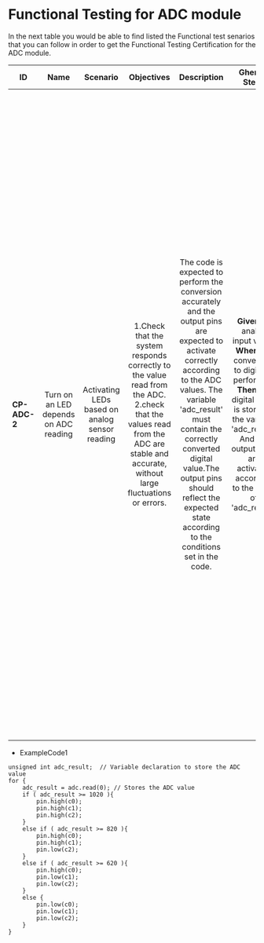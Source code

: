 # Functional Testing for ADC module

In the next table you would be able to find listed the Functional test senarios that you can follow in order to get the Functional Testing Certification for the ADC module.

| ID            | Name                                  | Scenario 					    				| Objectives    																							    																	     | Description 																																																                                                                   												| Gherkin Steps 																																																                         | Steps    																																																																																																																																																																																																																																																																																																																		| Expected results 																																																												  | Code Example |
| ------------- | :------:                              | :------: 							     		| :------:   																																										     | :------: 				   																																													       																										| :------:      																																																                         | :------: 																																																																																																																																																																																																																																																																																																																		| :------: 	   																																																													  | :------:     |
| **CP-ADC-2**  | Turn on an LED depends on ADC reading | Activating LEDs based on analog sensor reading| 1.Check that the system responds correctly to the value read from the ADC. <br>2.check that the values read from the ADC are stable and accurate, without large fluctuations or errors.| The code is expected to perform the conversion accurately and the output pins are expected to activate correctly according to the ADC values. The variable 'adc_result' must contain the correctly converted digital value.The output pins should reflect the expected state according to the conditions set in the code.| **Given** an analog input value. <br>**When** the conversion to digital is performed. <br>**Then** the digital value is stored in the variable 'adc_result'. And the output LEDs are activated according to the value of 'adc_result'. | 1.Test Environment Preparation:Configure the test environment with the necessary hardware for code execution, ensure that you have access to the ADC, output pins and reference values for comparisons. <br>2.Test Case Definition: Create test cases covering different ranges of ADC values for each code condition (>= 1020, >= 820, >= 620, and < 620). <br>3. Test Execution:Execute the code with the test values defined in the test case and verify that the output pins are activated correctly according to the conditions set in the code. <br>4.Verification of Results:Check that the output pins are in the expected state for each ADC value, record and analyze the results obtained during the execution of the tests. <br>5.Coverage Analysis:Evaluate the coverage of the tests performed to ensure that all possible paths in the code have been tested. <br>6.Documentation of Results:Document the results of the tests performed, including success cases and possible failures encountered and identify areas of improvement or possible adjustments to the code to optimize its performance. <br>7.Iteration and Continuous Improvement:in case of finding bugs, make corrections in the code and repeat the tests to validate the modifications made.| 1.**System Response to ADC Value**: The output LEDs should activate according to the ADC value, with all conditions met accurately.<br>2.**Verify Stability**: The values read from the ADC should be consistent and reliable, reflecting the true analog input.| ExampleCode1 |
  
-   ExampleCode1

```
unsigned int adc_result;  // Variable declaration to store the ADC value    
for {      
    adc_result = adc.read(0); // Stores the ADC value
    if ( adc_result >= 1020 ){
        pin.high(c0);
        pin.high(c1);
        pin.high(c2);          
    }
    else if ( adc_result >= 820 ){     
        pin.high(c0);
        pin.high(c1);
        pin.low(c2);
    }   
    else if ( adc_result >= 620 ){     
        pin.high(c0);
        pin.low(c1);
        pin.low(c2);  
    }       
    else {       
        pin.low(c0);
        pin.low(c1);
        pin.low(c2);     
    }
}
```